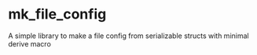 # mk_file_config
A simple library to make a file config from serializable structs with minimal derive macro

